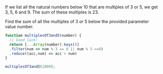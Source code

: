 If we list all the natural numbers below 10 that are multiples of 3 or 5, we get 3, 5, 6 and 9. The sum of these multiples is 23.

Find the sum of all the multiples of 3 or 5 below the provided parameter value number.

```js
function multiplesOf3and5(number) {
  // Good luck!
  return [...Array(number).keys()]
  .filter(num => num % 3 == 0 || num % 5 ==0)
  .reduce((acc,num) => acc + num)
}

multiplesOf3and5(1000);